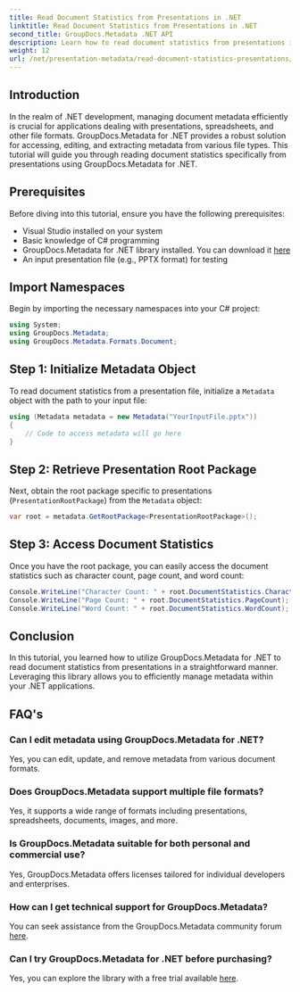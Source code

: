 ```yaml
---
title: Read Document Statistics from Presentations in .NET
linktitle: Read Document Statistics from Presentations in .NET
second_title: GroupDocs.Metadata .NET API
description: Learn how to read document statistics from presentations in .NET using GroupDocs.Metadata for efficient metadata management.
weight: 12
url: /net/presentation-metadata/read-document-statistics-presentations/
---
```

## Introduction
In the realm of .NET development, managing document metadata efficiently is crucial for applications dealing with presentations, spreadsheets, and other file formats. GroupDocs.Metadata for .NET provides a robust solution for accessing, editing, and extracting metadata from various file types. This tutorial will guide you through reading document statistics specifically from presentations using GroupDocs.Metadata for .NET.
## Prerequisites
Before diving into this tutorial, ensure you have the following prerequisites:
- Visual Studio installed on your system
- Basic knowledge of C# programming
- GroupDocs.Metadata for .NET library installed. You can download it [here](https://releases.groupdocs.com/metadata/net/)
- An input presentation file (e.g., PPTX format) for testing

## Import Namespaces
Begin by importing the necessary namespaces into your C# project:
```csharp
using System;
using GroupDocs.Metadata;
using GroupDocs.Metadata.Formats.Document;
```
## Step 1: Initialize Metadata Object
To read document statistics from a presentation file, initialize a `Metadata` object with the path to your input file:
```csharp
using (Metadata metadata = new Metadata("YourInputFile.pptx"))
{
    // Code to access metadata will go here
}
```
## Step 2: Retrieve Presentation Root Package
Next, obtain the root package specific to presentations (`PresentationRootPackage`) from the `Metadata` object:
```csharp
var root = metadata.GetRootPackage<PresentationRootPackage>();
```
## Step 3: Access Document Statistics
Once you have the root package, you can easily access the document statistics such as character count, page count, and word count:
```csharp
Console.WriteLine("Character Count: " + root.DocumentStatistics.CharacterCount);
Console.WriteLine("Page Count: " + root.DocumentStatistics.PageCount);
Console.WriteLine("Word Count: " + root.DocumentStatistics.WordCount);
```

## Conclusion
In this tutorial, you learned how to utilize GroupDocs.Metadata for .NET to read document statistics from presentations in a straightforward manner. Leveraging this library allows you to efficiently manage metadata within your .NET applications.

## FAQ's
### Can I edit metadata using GroupDocs.Metadata for .NET?
Yes, you can edit, update, and remove metadata from various document formats.
### Does GroupDocs.Metadata support multiple file formats?
Yes, it supports a wide range of formats including presentations, spreadsheets, documents, images, and more.
### Is GroupDocs.Metadata suitable for both personal and commercial use?
Yes, GroupDocs.Metadata offers licenses tailored for individual developers and enterprises.
### How can I get technical support for GroupDocs.Metadata?
You can seek assistance from the GroupDocs.Metadata community forum [here](https://forum.groupdocs.com/c/metadata/14).
### Can I try GroupDocs.Metadata for .NET before purchasing?
Yes, you can explore the library with a free trial available [here](https://releases.groupdocs.com/).
